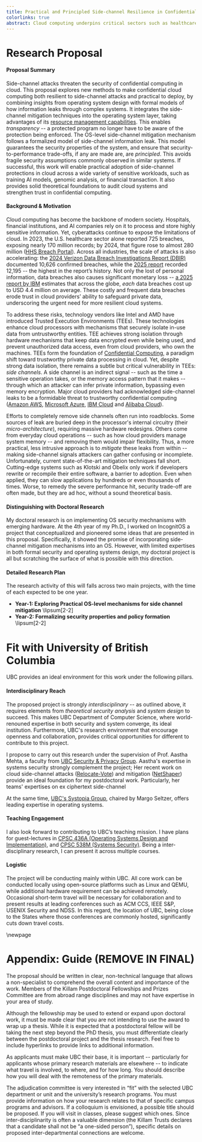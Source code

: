 ```yaml
---
title: Practical and Principled Side-channel Resilience in Confidential Cloud Computing
colorlinks: true
abstract: Cloud computing underpins critical sectors such as healthcare, finance, and AI, yet remains vulnerable to escalating cyberattacks. Recent advances in "confidential cloud computing" leverage hardware mechanisms to keep sensitive data encrypted and isolated even while it is being processed. However, these systems remain exposed to "side-channel attacks" -- techniques that infer secrets indirectly by observing the side-effects of computation. Existing approaches to mitigate such attacks either impose prohibitive performance costs, restrict practical deployment, or lack a strong theoretical foundation. This proposal explores new methods to make confidential cloud computing both resilient to side-channel attacks and practical to deploy, by combining insights from operating system design with models of how information leaks through complex systems. If successful, this work will enable practical adoption of side-channel protections in cloud and provide solid theoretical foundations to strengthen trust in confidential computing.
---
```


# Research Proposal

#### Proposal Summary

Side-channel attacks threaten the security of confidential computing in cloud. This proposal explores new methods to make confidential cloud computing both resilient to side-channel attacks and practical to deploy, by combining insights from operating system design with formal models of how information leaks through complex systems. It integrates the side-channel mitigation techniques into the operating system layer, taking advantages of its [resource management capabilities](https://www.ibm.com/think/topics/operating-systems). This enables _transparency_ -- a protected program no longer have to be aware of the protection being enforced. The OS-level side-channel mitigation mechanism follows a formalized model of side-channel information leak. This model guarantees the security properties of the system, and ensure that security-to-performance trade-offs, if any are made are, are _principled_. This avoids fragile security assumptions commonly observed in similar systems. If successful, this work will enable practical adoption of side-channel protections in cloud across a wide variety of sensitive workloads, such as training AI models, genomic analysis, or financial transaction. It also provides solid theoretical foundations to audit cloud systems and strengthen trust in confidential computing.

#### Background & Motivation

Cloud computing has become the backbone of modern society. Hospitals, financial institutions, and AI companies rely on it to process and store highly sensitive information. Yet, cyberattacks continue to expose the limitations of cloud. In 2023, the U.S. healthcare sector alone reported 725 breaches, exposing nearly 170 million records; by 2024, that figure rose to almost 280 million ([HHS Breach Portal](https://ocrportal.hhs.gov/ocr/breach/breach_report.jsf)). Across all industries, the scale of attacks is also accelerating: the [2024 Verizon Data Breach Investigations Report (DBIR)](https://www.verizon.com/business/resources/reports/2024-dbir-data-breach-investigations-report.pdf) documented 10,626 confirmed breaches, while the [2025 report](https://www.verizon.com/business/resources/reports/2025-dbir-executive-summary.pdf) recorded 12,195 -- the highest in the report’s history. Not only the lost of personal information, data breaches also causes significant monetary loss -- [a 2025 report by IBM](https://www.ibm.com/downloads/documents/us-en/131cf87b20b31c91) estimates that across the globe, _each_ data breaches cost up to USD 4.4 million on average. These costly and frequent data breaches erode trust in cloud providers’ ability to safeguard private data, underscoring the urgent need for more resilient cloud systems.

To address these risks, technology vendors like Intel and AMD have introduced Trusted Execution Environments (TEEs). These technologies enhance cloud processors with mechanisms that securely isolate in-use data from untrustworthy entities. TEE achieves strong isolation through hardware mechanisms that keep data encrypted even while being used, and prevent unauthorized data access, even from cloud providers, who own the machines. TEEs form the foundation of [Confidential Computing](https://blogs.nvidia.com/blog/what-is-confidential-computing/), a paradigm shift toward trustworthy private data processing in cloud. Yet, despite strong data isolation, there remains a subtle but critical vulnerability in TEEs: _side channels_. A side channel is an indirect signal -- such as the time a sensitive operation takes, or the memory access pattern that it makes -- through which an attacker can infer private information, bypassing even memory encryption. Major cloud providers had acknowledged side-channel leaks to be a formidable threat to trustworthy confidential computing ([Amazon AWS](https://docs.aws.amazon.com/whitepapers/latest/security-design-of-aws-nitro-system/the-ec2-approach-to-preventing-side-channels.html), [Microsoft Azure](https://www.microsoft.com/en-us/research/blog/preventing-side-channels-in-the-cloud/), [IBM Cloud](https://cloud.ibm.com/docs/vpc?topic=vpc-about-confidential-computing-vpc) and [Alibaba Cloud](https://www.alibabacloud.com/blog/599241)).

Efforts to completely remove side channels often run into roadblocks. Some sources of leak are buried deep in the processor's internal circuitry (their _micro-architecture_), requiring massive hardware redesigns. Others come from everyday cloud operations -- such as how cloud providers manage system memory -- and removing them would impair flexibility. Thus, a more practical, less intrusive approach is to _mitigate_ these leaks from within -- making side-channel signals attackers can gather confusing or incomplete. Unfortunately, current state-of-the-art mitigation techniques fall short. Cutting-edge systems such as Klotski and Obelix only work if developers rewrite or recompile their entire software, a barrier to adoption. Even when applied, they can slow applications by hundreds or even thousands of times. Worse, to remedy the severe performance hit, security trade-off are often made, but they are ad hoc, without a sound theoretical basis.

#### Distinguishing with Doctoral Research

My doctoral research is on implementing OS security mechnanisms with emerging hardware. At the 4th year of my Ph.D., I worked on IncognitOS a project that conceptualized and pioneered some ideas that are presented in this proposal. Specifically, it showed the promise of incorporating side-channel mitigation mechanisms into an OS. However, with limited expertises in both formal security and operating systems design, my doctoral project is all but scratching the surface of what is possible with this direction.

#### Detailed Research Plan

The research activity of this will falls across two main projects, with the time of each expected to be one year.

- **Year-1: Exploring Practical OS-level mechanisms for side channel mitigation** \lipsum[2-2]
- **Year-2: Formalizing security properties and policy formation** \lipsum[2-2]

<!-- #### Expected Impact -->

# Fit with University of British Columbia

UBC provides an ideal environment for this work under the following pillars.

#### Interdisciplinary Reach

The proposed project is strongly _interdisciplinary_ -- as outlined above, it requires elements from _theoretical security analysis_ and _system design_ to succeed. This makes UBC Department of Computer Science, where world-renouned expertise in both security and system converge, its ideal institution. Furthermore, UBC's research environment that encourage openness and collaboration, provides critical opportunities for different to contribute to this project.

I propose to carry out this research under the supervision of Prof. Aastha Mehta, a faculty from [UBC Security & Privacy Group](https://spg.cs.ubc.ca/). Aastha's expertise in systems security strongly complement the project; Her recent work on cloud side-channel attacks ([Relocate-Vote](help.com)) and mitigation ([NetShaper](help.com)) provide an ideal foundation for my postdoctoral work. Particularly, her teams' expertises on ex ciphertext side-channel

At the same time, [UBC's Systopia Group](https://systopia.cs.ubc.ca/), chaired by Margo Seltzer, offers leading expertise in operating systems.

#### Teaching Engagement

I also look forward to contributing to UBC’s teaching mission. I have plans for guest-lectures in [CPSC 436A (Operating Systems Design and Implementation)](https://tfjmp.org/UBC-CPSC-436A/), and [CPSC 538M (Systems Security)](https://aasthakm.github.io/courses/cpsc538m.html). Being a inter-disciplinary research, I can present it across multiple courses.

#### Logistic

The project will be conducting mainly within UBC. All core work can be conducted locally using open-source platforms such as Linux and QEMU, while additional hardware requirement can be achieved remotely. Occasional short-term travel will be necessary for collaboration and to present results at leading conferences such as ACM CCS, IEEE S&P, USENIX Security and NDSS. In this regard, the location of UBC, being close to the States where those conferences are commonly hosted, significantly cuts down travel costs.

\newpage

# Appendix: Guide (REMOVE IN FINAL)

The proposal should be written in clear, non-technical language that allows a non-specialist to comprehend the overall content and importance of the work. Members of the Killam Postdoctoral Fellowships and Prizes Committee are from abroad range disciplines and may not have expertise in your area of study.

Although the fellowship may be used to extend or expand upon doctoral work, it must be made clear that you are not intending to use the award to wrap up a thesis. While it is expected that a postdoctoral fellow will be taking the next step beyond the PhD thesis, you must differentiate clearly between the postdoctoral project and the thesis research. Feel free to include hyperlinks to provide links to additional information.

As applicants must make UBC their base, it is important -- particularly for applicants whose primary research materials are elsewhere -- to indicate what travel is involved, to where, and for how long. You should describe how you will deal with the remoteness of the primary materials.

The adjudication committee is very interested in “fit” with the selected UBC department or unit and the university’s research programs. You must provide information on how your research relates to that of specific campus programs and advisors. If a colloquium is envisioned, a possible title should be proposed. If you will visit in classes, please suggest which ones. Since inter-disciplinarity is often a valuable dimension (the Killam Trusts declares that a candidate shall not be “a one-sided person”), specific details on proposed inter-departmental connections are welcome.
